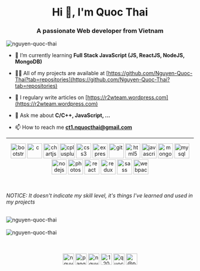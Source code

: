 <h1 align="center">Hi 👋, I'm Quoc Thai</h1>
<h3 align="center">A passionate Web developer from Vietnam</h3>

<p align="left"> <img src="https://komarev.com/ghpvc/?username=nguyen-quoc-thai" alt="nguyen-quoc-thai" /> </p>

- 🌱 I’m currently learning **Full Stack JavaScript (JS, ReactJS, NodeJS, MongoDB)**

- 👨‍💻 All of my projects are available at [https://github.com/Nguyen-Quoc-Thai?tab=repositories](https://github.com/Nguyen-Quoc-Thai?tab=repositories)

- 📝 I regulary write articles on [https://r2wteam.wordpress.com](https://r2wteam.wordpress.com)

- 💬 Ask me about **C/C++, JavaScript, ...**

- 📫 How to reach me **ct1.nquocthai@gmail.com**
<hr>
<p align="center"><img src="https://devicons.github.io/devicon/devicon.git/icons/bootstrap/bootstrap-plain.svg" alt="bootstrap" width="40" height="40"/> <img src="https://devicons.github.io/devicon/devicon.git/icons/c/c-original.svg" alt="c" width="40" height="40"/> <img src="https://www.chartjs.org/media/logo-title.svg" alt="chartjs" width="40" height="40"/> <img src="https://devicons.github.io/devicon/devicon.git/icons/cplusplus/cplusplus-original.svg" alt="cplusplus" width="40" height="40"/> <img src="https://devicons.github.io/devicon/devicon.git/icons/css3/css3-original-wordmark.svg" alt="css3" width="40" height="40"/> <img src="https://devicons.github.io/devicon/devicon.git/icons/express/express-original-wordmark.svg" alt="express" width="40" height="40"/> <img src="https://www.vectorlogo.zone/logos/git-scm/git-scm-icon.svg" alt="git" width="40" height="40"/> <img src="https://devicons.github.io/devicon/devicon.git/icons/html5/html5-original-wordmark.svg" alt="html5" width="40" height="40"/> <img src="https://devicons.github.io/devicon/devicon.git/icons/javascript/javascript-original.svg" alt="javascript" width="40" height="40"/> <img src="https://devicons.github.io/devicon/devicon.git/icons/mongodb/mongodb-original-wordmark.svg" alt="mongodb" width="40" height="40"/> <img src="https://devicons.github.io/devicon/devicon.git/icons/mysql/mysql-original-wordmark.svg" alt="mysql" width="40" height="40"/> <img src="https://devicons.github.io/devicon/devicon.git/icons/nodejs/nodejs-original-wordmark.svg" alt="nodejs" width="40" height="40"/> <img src="https://devicons.github.io/devicon/devicon.git/icons/photoshop/photoshop-plain.svg" alt="photoshop" width="40" height="40"/> <img src="https://devicons.github.io/devicon/devicon.git/icons/react/react-original-wordmark.svg" alt="react" width="40" height="40"/> <img src="https://devicons.github.io/devicon/devicon.git/icons/redux/redux-original.svg" alt="redux" width="40" height="40"/> <img src="https://devicons.github.io/devicon/devicon.git/icons/sass/sass-original.svg" alt="sass" width="40" height="40"/> <img src="https://devicons.github.io/devicon/devicon.git/icons/webpack/webpack-original.svg" alt="webpack" width="40" height="40"/></p>
<br>
<p><em>NOTICE: It doesn't indicate my skill level, it's things I've learned and used in my projects</em></p>
<br>

<div><img align="center" src="https://github-readme-stats.vercel.app/api/top-langs/?username=nguyen-quoc-thai&layout=compact&hide=c%23,c%2B%2B&theme=radical" alt="nguyen-quoc-thai" /></div>
<div><br><img align="center" src="https://github-readme-stats.vercel.app/api?username=nguyen-quoc-thai&count_private=true&show_icons=true&theme=radical&layout=compact" alt="nguyen-quoc-thai" /></div>

<br>
<br>
<p align="center">
<a href="https://dev.to/nguyenquocthai" target="blank"><img align="center" src="https://cdn.jsdelivr.net/npm/simple-icons@3.0.1/icons/dev-dot-to.svg" alt="nguyenquocthai" height="30" width="30" /></a>
<a href="https://twitter.com/panqtquocthai" target="blank"><img align="center" src="https://cdn.jsdelivr.net/npm/simple-icons@3.0.1/icons/twitter.svg" alt="panqtquocthai" height="30" width="30" /></a>
<a href="https://linkedin.com/in/nguyen-quoc-thai-pa-nqt" target="blank"><img align="center" src="https://cdn.jsdelivr.net/npm/simple-icons@3.0.1/icons/linkedin.svg" alt="nguyen-quoc-thai-pa-nqt" height="30" width="30" /></a>
<a href="https://stackoverflow.com/users/12086203" target="blank"><img align="center" src="https://cdn.jsdelivr.net/npm/simple-icons@3.0.1/icons/stackoverflow.svg" alt="12086203" height="30" width="30" /></a>
<a href="https://fb.com/quocthai.user" target="blank"><img align="center" src="https://cdn.jsdelivr.net/npm/simple-icons@3.0.1/icons/facebook.svg" alt="quocthai.user" height="30" width="30" /></a>
<a href="https://medium.com/@panqtquocthai" target="blank"><img align="center" src="https://cdn.jsdelivr.net/npm/simple-icons@3.0.1/icons/medium.svg" alt="@panqtquocthai" height="30" width="30" /></a>
</p>
